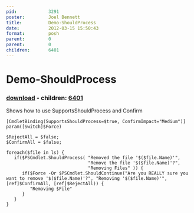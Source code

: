 ```yaml
---
pid:            3291
poster:         Joel Bennett
title:          Demo-ShouldProcess
date:           2012-03-15 15:50:43
format:         posh
parent:         0
parent:         0
children:       6401
---
```


# Demo-ShouldProcess

### [download](3291.ps1) - children: [6401](6401.md)

Shows how to use SupportsShouldProcess and Confirm

```posh
[CmdletBinding(SupportsShouldProcess=$true, ConfirmImpact="Medium")]
param([Switch]$Force)

$RejectAll = $false;
$ConfirmAll = $false;

foreach($file in ls) {
   if($PSCmdlet.ShouldProcess( "Removed the file '$($file.Name)'",
                               "Remove the file '$($file.Name)'?",
                               "Removing Files" )) {
      if($Force -Or $PSCmdlet.ShouldContinue("Are you REALLY sure you want to remove '$($file.Name)'?", "Removing '$($file.Name)'", [ref]$ConfirmAll, [ref]$RejectAll)) {
         "Removing $File"
      }
   }
}
```
